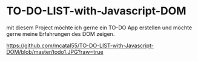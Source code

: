 # TO-DO-LIST-with-Javascript-DOM

mit diesem Project möchte ich gerne ein TO-DO App erstellen und möchte gerne meine Erfahrungen des DOM zeigen.

https://github.com/mcatal55/TO-DO-LIST-with-Javascript-DOM/blob/master/todo1.JPG?raw=true
